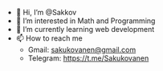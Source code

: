 - 👋 Hi, I’m @Sakkov
- 👀 I’m interested in Math and Programming 
- 🌱 I’m currently learning web development 
- 📫 How to reach me 
   - Gmail: sakukovanen@gmail.com 
   - Telegram: https://t.me/Sakukovanen

<!---
Sakkov/Sakkov is a ✨ special ✨ repository because its `README.md` (this file) appears on your GitHub profile.
You can click the Preview link to take a look at your changes.
--->
